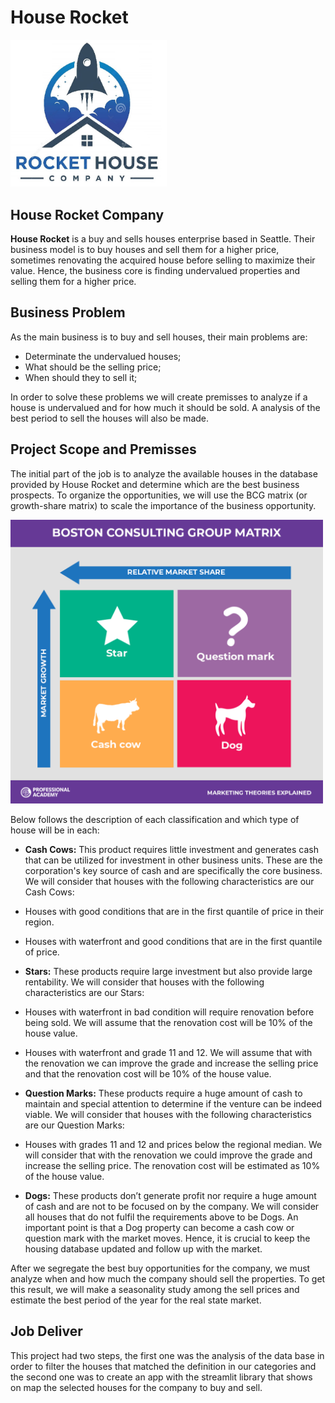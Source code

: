 # House Rocket

<img src = "images/small logo.jpg" alt="Drawing" style="width: 250px;"/>

## House Rocket Company

**House Rocket** is a buy and sells houses enterprise based in Seattle. Their business model is to buy houses and sell them for a higher price, sometimes renovating the acquired house before selling to maximize their value. Hence, the business core is finding undervalued properties and selling them for a higher price. 

## Business Problem

As the main business is to buy and sell houses, their main problems are: 

* Determinate the undervalued houses;
* What should be the selling price; 
* When should they to sell it;

In order to solve these problems we will create premisses to analyze if a house is undervalued and for how much it should be sold. A analysis of the best period to sell the houses will also be made. 

## Project Scope and Premisses

The initial part of the job is to analyze the available houses in the database provided by House Rocket and determine which are the best business prospects. To organize the opportunities, we will use the BCG matrix (or growth-share matrix) to scale the importance of the business opportunity. 

<img src = 'images/BCG Matrix.png' style = 'width: 500px;'/>

Below follows the description of each classification and which type of house will be in each:  

* **Cash Cows:** This product requires little investment and generates cash that can be utilized for investment in other business units. These are the corporation's key source of cash and are specifically the core business. We will consider that houses with the following characteristics are our Cash Cows: 
 * Houses with good conditions that are in the first quantile of price in their region.
 * Houses with waterfront and good conditions that are in the first quantile of price.
 
* **Stars:**  These products require large investment but also provide large rentability. We will consider that houses with the following characteristics are our Stars:
 * Houses with waterfront in bad condition will require renovation before being sold. We will assume that the renovation cost will be 10% of the house value.
 * Houses with waterfront and grade 11 and 12. We will assume that with the renovation we can improve the grade and increase the selling price and that the renovation cost will be 10% of the house value.

* **Question Marks:** These products require a huge amount of cash to maintain and special attention to determine if the venture can be indeed viable. We will consider that houses with the following characteristics are our Question Marks:
 * Houses with grades 11 and 12 and prices below the regional median. We will consider that with the renovation we could improve the grade and increase the selling price. The renovation cost will be estimated as 10% of the house value.

* **Dogs:** These products don’t generate profit nor require a huge amount of cash and are not to be focused on by the company. We will consider all houses that do not fulfil the requirements above to be Dogs. An important point is that a Dog property can become a cash cow or question mark with the market moves. Hence, it is crucial to keep the housing database updated and follow up with the market.

After we segregate the best buy opportunities for the company, we must analyze when and how much the company should sell the properties. To get this result, we will make a seasonality study among the sell prices and estimate the best period of the year for the real state market.  

## Job Deliver

This project had two steps, the first one was the analysis of the data base in order to filter the houses that matched the definition in our categories and the second one was to create an app with the streamlit library that shows on map the selected houses for the company to buy and sell.   
